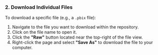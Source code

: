 ### 2. Download Individual Files

To download a specific file (e.g., a `.pbix` file):

1. Navigate to the file you want to download within the repository.
2. Click on the file name to open it.
3. Click the **"Raw"** button located near the top-right of the file view.
4. Right-click the page and select **"Save As"** to download the file to your computer.
